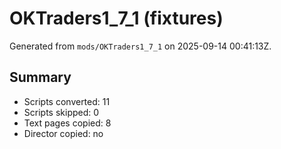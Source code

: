 # OKTraders1_7_1 (fixtures)

Generated from `mods/OKTraders1_7_1` on 2025-09-14 00:41:13Z.

## Summary
- Scripts converted: 11
- Scripts skipped:  0
- Text pages copied: 8
- Director copied:   no
